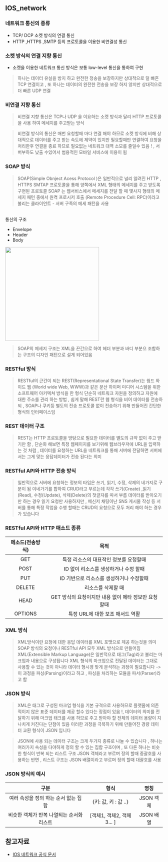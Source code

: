 ## IOS_network

### 네트워크 통신의 종류 
- TCP/ DCP  소켓 방식의 연결 통신
- HTTP ,HTTPS ,SMTP 등의 프로토콜을 이용한 비연결성 통신

### 소켓 방식의 연결 지향  통신 
- 소켓을 이용한 네트워크 통신 방식은 보통 low-level 통신을 통하여 구현

> 하나는 데이터 유실을 방지 하고 완전한 정송을 보장하지만 상대적으로 덜 빠흔 TCP 연결이고 , 
> 또 하나는 데이터의 완전한 전송을 보장 하지 않지만 상대적으로 더 빠른 UDP 연결

### 비연결 지향 통신 
> 비연결 지향 통신은 TCP나 UDP 을 이요하는 소켓 방식과 달리 HTTP 프로토콜을 사용 하여 메세지를 주고받는 방식

> 비연결 방식의 통신은 매번 요청할때 마다 연결 해야 하므로 소켓 방식에 비해 상대적으로 데이터를 주고 받는 속도에 제약이 있지만 필요할때만 연결하여 요청을 처리한후 연결을 종료 하므로 필요없는 네트워크 대역 소모를 줄일수  있음 ! , 서버부하도 낮출 수있어서  범용적인 모바일 서비스에 이용이 됨

### SOAP 방식 
> SOAP(Simple Obnject Acess Protocol )은 일반적으로 널리 알려진 HTTP , HTTPS SMTAP 프로토콜을 통해 양쪽에서 XML 형태의 메세지를 주고 받도록 구현된 프로토콜
> SOAP 는 웹서비스에서 메세지를 전달 할 때 몇사지 형태의 메세지 패턴 중에서 원켝 프로시저 호출 (Remote Procedure Cell: RPC)이라고 불리는 클라이언트 - 서버 구족의 메세 패턴을 사용 
 
 </br>
통신의 구조 

- Envelope
- Header
- Body 


<img src="https://user-images.githubusercontent.com/75601594/152118303-2bdc387f-0ff4-455d-b42f-67d2168ba037.png" width="300" height="300">

> SOAP의 메세지 구조는 XML을 끈간으로 하여 헤더 부분과 바디 부분으 조합하는 구조의 디자인 패턴으로 설계 되어있음

### RESTful 방식 
>  RESTful의 근간이 되는 REST(Representational State Transfer)는 웡드 와이드 웹 (World wide Web, WWW)과 같은 분산 하이퍼 미디어 시스템을 위한 소프트웨어 아키텍쳐 방식을 한 형식
> 단순히 네트워크 자원을 정의하고 자원에 대한 주소를 관리 하는 방법 ,                            쉽게 말해 REST란 웹  형식을 비어 데이터를 전송하되 , SOAP나 쿠키등 별도의 전송 프로토콜 없이 전송하기 위해 만들어진 간단한 형식의 인터페이스임

### REST 데이터 구조
> REST는 HTTP 프로토콜을 방탕으로 필요한 데이터를 별도의 규약 없이 주고 받기만 함 ,               단순화 해보면  특정 웹페이지를 보기위해 웹브라우저에 URL을 입력하는 것 처럼 , 데이터를 요청하는 URL을 네트워크를 통해 서버에 전달하면  서버에서는 그게 맞는 응답데이터가 전송 된다는 의미

### RESTful API와 HTTP 전송 방식
> 일반적으로 서버에 요청하는 정보의 타입은 쓰기, 읽기, 수정, 삭제의 네가지로 구분이 됨               이네가기를 합하여 CRUD라고 부르는데 각각 쓰기(Create) ,읽기(Read), 수정(Update), 삭제(Delete)의 첫글자를 따서 부름  데이터를 받아오기만 하는 경우 읽기 요청만 사용하지만 , 메신저 채팅이난 SNS 게시물 작성 등 서버를 통해 특정 작업을 수행 할때는 CRUD의 요청으로 모두 처리 해야 하는 경우가 있습니다

### RESTful API와 HTTP 매소드 종류 
|메소드(전송방식)|목적|
|:-------:|:-----------------------:|
|GET|특정 리소스의 대표적인 정보를 요청할때||
|POST|ID 없이 리소스를 생성하거나 수정 할때||
|PUT|ID 기반으로 리소스를 생성하거나 수정할때||
|DELETE|리소스를 삭제할 때||
|HEAD|GET 방식의 요청이지만 내용 없이 메타 정보만 요청 할때||
|OPTIONS|특정 URL에 대한  보조 매서드 역활||

### XML 방식
> XML방식이란 요청에 대한 응답 데이터를 XML 포맷으로 제공 하는것을  의미                        SOAP 방식의 요청이나 RESTful API 모두 XML 방식으로 만들어짐 
> XML(Extensible Markup Language)은 일반적으로 태그(Tag)라고 불리는 마크업과 내용으로 구성됩니다 
> XML 형식의  마크업으로 전달된 데이터는 그대로 사용할 수 있는 것이 아니라  데이터 형시겡  맞게 분석하는 과정이 필요합니다   -> 이 과정을 파싱(Parsing)이라고 하고 , 파싱을 처리하는 모듈을  파서(Parser)라고 함  

### JSON 방식 
> XML은 태그로 구성된  마크업  형식을 기본 규격으로 사용하므로 플랫폼에  의존적이지 않은 표준 데이터를 제공 할수 있다는 장점이 있음 !, 데이터의 의미를 전달하기 위해  마크업  태크를 사용 하므로 주고 받아야 할 전체의 데이터 용량이 지나치게 커진다는 단점이 있음 이러한  과정을  극복하기 위해 만들어진 경량  데이터 교환 형식이 JSON 입니다 

> JSON에 사용 되는 데이터  구조는 크게 두가지 종류로 나눌 수 있습니다 , 하나는 여러가지 속성을  다야하게 정의 할 수 있는 집합 구조이며  , 또 다른 하나는 비슷한 형식이 반복 되는 리스트 구조 
> JSON 객체라고 부르며  정의 할때   중괄호를 사용하는 반면  , 리스트 구조는 JSON 배열이라고 부르며  정의 할때  대괄호를 사용

### JSON 방식의 예시 
|구분|형식|명칭|
|:-----------:|:-----------:|:-----------:|
|여러 속성을 정의 하는 순서 없는 집합|{키: 값, 키 : 값 ..}|JSON 객체|
|비슷한 객체가 반복 나열되는 순서화 리스트|[객체1, 객체2, 객체3... ]|JSON 배열|

참고자료 
-- 
- [IOS 네트워크 공식 문서](https://developer.apple.com/documentation/network)


